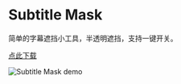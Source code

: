 # Subtitle Mask
简单的字幕遮挡小工具，半透明遮挡，支持一键开关。

[点此下载](https://github.com/chocovon/subtitle-mask/raw/master/dist/Subtitle%20Mask.zip)

<img src="./image/demo.gif" alt="Subtitle Mask demo"/>